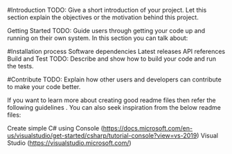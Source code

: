 ﻿#Introduction 
TODO: Give a short introduction of your project. Let this section explain the objectives or the motivation behind this project.

Getting Started TODO: Guide users through getting your code up and running on their own system. In this section you can talk about:

#Installation 
process Software dependencies Latest releases API references Build and Test TODO: Describe and show how to build your code and run the tests.

#Contribute 
TODO: Explain how other users and developers can contribute to make your code better.

If you want to learn more about creating good readme files then refer the following guidelines . You can also seek inspiration from the below readme files:

Create simple C# using Console 
(https://docs.microsoft.com/en-us/visualstudio/get-started/csharp/tutorial-console?view=vs-2019) 
Visual Studio 
(https://visualstudio.microsoft.com/)